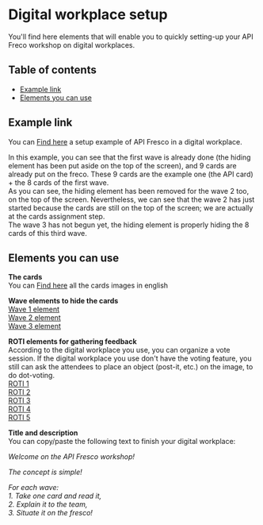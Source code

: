 # Digital workplace setup

You'll find here elements that will enable you to quickly setting-up your API Freco workshop on digital workplaces.

## Table of contents
- [Example link](https://github.com/michelin/API-Fresco/tree/main/digital-workplace-setup#example-link)
- [Elements you can use](https://github.com/michelin/API-Fresco/tree/main/digital-workplace-setup#elements-you-can-use)

## Example link
You can [Find here](https://app.mural.co/t/teamsandbox1918/m/teamsandbox1918/1591213119387/d715eaa6d4e0cb84cfa581a693afa2bc4381afe7) a setup example of API Fresco in a digital workplace.  

In this example, you can see that the first wave is already done (the hiding element has been put aside on the top of the screen), and 9 cards are already put on the freco. These 9 cards are the example one (the API card) + the 8 cards of the first wave.  
As you can see, the hiding element has been removed for the wave 2 too, on the top of the screen. Nevertheless, we can see that the wave 2 has just started because the cards are still on the top of the screen; we are actually at the cards assignment step.  
The wave 3 has not begun yet, the hiding element is properly hiding the 8 cards of this third wave.

## Elements you can use

**The cards**  
You can [Find here](../EN/) all the cards images in english

**Wave elements to hide the cards**  
[Wave 1 element](../img/Wave1.png)  
[Wave 2 element](../img/Wave2.png)  
[Wave 3 element](../img/Wave3.png)

**ROTI elements for gathering feedback**  
According to the digital workplace you use, you can organize a vote session. If the digital workplace you use don't have the voting feature, you still can ask the attendees to place an object (post-it, etc.) on the image, to do dot-voting.  
[ROTI 1](../img/ROTI1.png)  
[ROTI 2](../img/ROTI2.png)  
[ROTI 3](../img/ROTI3.png)  
[ROTI 4](../img/ROTI4.png)  
[ROTI 5](../img/ROTI5.png)

**Title and description**  
You can copy/paste the following text to finish your digital workplace:  

*Welcome on the API Fresco workshop!*

*The concept is simple!*  

*For each wave:*  
*1. Take one card and read it,*  
*2. Explain it to the team,*  
*3. Situate it on the fresco!*  
